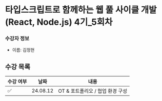 # 타입스크립트로 함께하는 웹 풀 사이클 개발(React, Node.js) 4기_5회차

### 수강자 정보

- 이름: 김정현


## 수강 목록

| 수강 여부 | 날짜 | 내용 |
| ----- | ----- | ----- |
| ✅ | 24.08.12 | OT & 포트폴리오 / 협업 환경 구성 |
